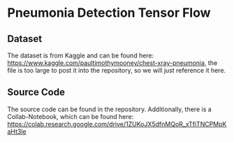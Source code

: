 # Pneumonia Detection Tensor Flow 

## Dataset

The dataset is from Kaggle and can be found here: https://www.kaggle.com/paultimothymooney/chest-xray-pneumonia, the file is too large to post it into the repository, so we will just reference it here.

## Source Code
The source code can be found in the repository. Additionally, there is a Collab-Notebook, which can be found here: https://colab.research.google.com/drive/1ZUKoJX5dfnMQoR_xTfiTNCPMpKaHt3le

